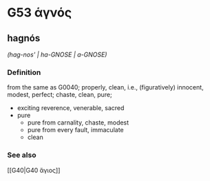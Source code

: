 # G53 ἁγνός

## hagnós

_(hag-nos' | ha-GNOSE | a-GNOSE)_

### Definition

from the same as G0040; properly, clean, i.e., (figuratively) innocent, modest, perfect; chaste, clean, pure; 

- exciting reverence, venerable, sacred
- pure
  - pure from carnality, chaste, modest
  - pure from every fault, immaculate
  - clean

### See also

[[G40|G40 ἅγιος]]
